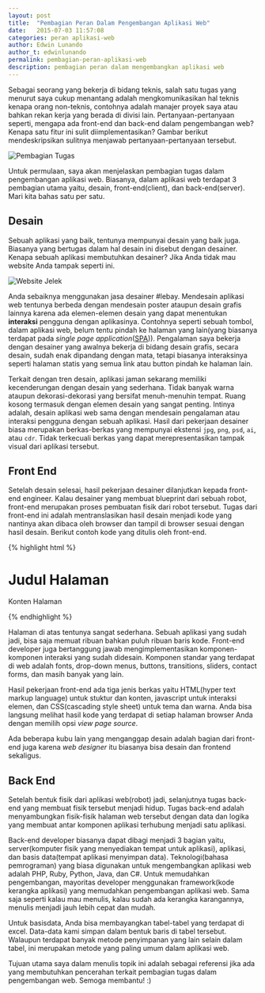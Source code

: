 ```yaml
---
layout: post
title:  "Pembagian Peran Dalam Pengembangan Aplikasi Web"
date:   2015-07-03 11:57:08
categories: peran aplikasi-web
author: Edwin Lunando
author_t: edwinlunando
permalink: pembagian-peran-aplikasi-web
description: pembagian peran dalam mengembangkan aplikasi web
---
```


Sebagai seorang yang bekerja di bidang teknis, salah satu tugas yang menurut saya cukup menantang adalah mengkomunikasikan hal teknis kenapa orang non-teknis, contohnya adalah manajer proyek saya atau bahkan rekan kerja yang berada di divisi lain. Pertanyaan-pertanyaan seperti, mengapa ada front-end dan back-end dalam pengembangan web? Kenapa satu fitur ini sulit diimplementasikan? Gambar berikut mendeskripsikan sulitnya menjawab pertanyaan-pertanyaan tersebut.

![Pembagian Tugas](http://imgs.xkcd.com/comics/tasks.png)

Untuk permulaan, saya akan menjelaskan pembagian tugas dalam pengembangan aplikasi web. Biasanya, dalam aplikasi web terdapat 3 pembagian utama yaitu, desain, front-end(client), dan back-end(server). Mari kita bahas satu per satu.

## Desain

Sebuah aplikasi yang baik, tentunya mempunyai desain yang baik juga. Biasanya yang bertugas dalam hal desain ini disebut dengan desainer. Kenapa sebuah aplikasi membutuhkan desainer? Jika Anda tidak mau website Anda tampak seperti ini.

![Website Jelek](http://makeitwealthy.com/wp-content/uploads/2015/03/low-price-skates.jpg)

Anda sebaiknya menggunakan jasa desainer #lebay. Mendesain aplikasi web tentunya berbeda dengan mendesain poster ataupun desain grafis lainnya karena ada elemen-elemen desain yang dapat menentukan **interaksi** pengguna dengan aplikasinya. Contohnya seperti sebuah tombol, dalam aplikasi web, belum tentu pindah ke halaman yang lain(yang biasanya terdapat pada *single page application*([SPA][0])). Pengalaman saya bekerja dengan desainer yang awalnya bekerja di bidang desain grafis, secara desain, sudah enak dipandang dengan mata, tetapi biasanya interaksinya seperti halaman statis yang semua link atau button pindah ke halaman lain.

Terkait dengan tren desain, aplikasi jaman sekarang memiliki kecenderungan dengan desain yang sederhana. Tidak banyak warna ataupun dekorasi-dekorasi yang bersifat menuh-menuhin tempat. Ruang kosong termasuk dengan elemen desain yang sangat penting. Intinya adalah, desain aplikasi web sama dengan mendesain pengalaman atau interaksi pengguna dengan sebuah aplikasi. Hasil dari pekerjaan desainer biasa merupakan berkas-berkas yang mempunyai ekstensi `jpg`, `png`, `psd`, `ai`, atau `cdr`. Tidak terkecuali berkas yang dapat merepresentasikan tampak visual dari aplikasi tersebut.

## Front End

Setelah desain selesai, hasil pekerjaan desainer dilanjutkan kepada front-end engineer. Kalau desainer yang membuat blueprint dari sebuah robot, front-end merupakan proses pembuatan fisik dari robot tersebut. Tugas dari front-end ini adalah mentranslasikan hasil desain menjadi kode yang nantinya akan dibaca oleh browser dan tampil di browser sesuai dengan hasil desain. Berikut contoh kode yang ditulis oleh front-end.

{% highlight html %}

<!DOCTYPE html>
<html>
<body>

<h1>Judul Halaman</h1>

<p>Konten Halaman</p>

</body>
</html>


{% endhighlight %}

Halaman di atas tentunya sangat sederhana. Sebuah aplikasi yang sudah jadi, bisa saja memuat ribuan bahkan puluh ribuan baris kode. Front-end developer juga bertanggung jawab mengimplementasikan komponen-komponen interaksi yang sudah didesain. Komponen standar yang terdapat di web adalah fonts, drop-down menus, buttons, transitions, sliders, contact forms, dan masih banyak yang lain.

Hasil pekerjaan front-end ada tiga jenis berkas yaitu HTML(hyper text markup language) untuk stuktur dan konten, javascript untuk interaksi elemen, dan CSS(cascading style sheet) untuk tema dan warna. Anda bisa langsung melihat hasil kode yang terdapat di setiap halaman browser Anda dengan memilih opsi *view page source*.

Ada beberapa kubu lain yang menganggap desain adalah bagian dari front-end juga karena *web designer* itu biasanya bisa desain dan frontend sekaligus.

## Back End

Setelah bentuk fisik dari aplikasi web(robot) jadi, selanjutnya tugas back-end yang membuat fisik tersebut menjadi hidup. Tugas back-end adalah menyambungkan fisik-fisik halaman web tersebut dengan data dan logika yang membuat antar komponen aplikasi terhubung menjadi satu aplikasi.

Back-end developer biasanya dapat dibagi menjadi 3 bagian yaitu, server(komputer fisik yang menyediakan tempat untuk aplikasi), aplikasi, dan basis data(tempat aplikasi menyimpan data). Teknologi(bahasa pemrograman) yang biasa digunakan untuk mengembangkan aplikasi web adalah PHP, Ruby, Python, Java, dan C#. Untuk memudahkan pengembangan, mayoritas developer menggunakan framework(kode kerangka aplikasi) yang memudahkan pengembangan aplikasi web. Sama saja seperti kalau mau menulis, kalau sudah ada kerangka karangannya, menulis menjadi jauh lebih cepat dan mudah.

Untuk basisdata, Anda bisa membayangkan tabel-tabel yang terdapat di excel. Data-data kami simpan dalam bentuk baris di tabel tersebut. Walaupun terdapat banyak metode penyimpanan yang lain selain dalam tabel, ini merupakan metode yang paling umum dalam aplikasi web.

Tujuan utama saya dalam menulis topik ini adalah sebagai referensi jika ada yang membutuhkan pencerahan terkait pembagian tugas dalam pengembangan web. Semoga membantu! :)

[0]:    https://en.wikipedia.org/wiki/Single-page_application
